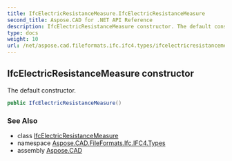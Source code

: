 ```yaml
---
title: IfcElectricResistanceMeasure.IfcElectricResistanceMeasure
second_title: Aspose.CAD for .NET API Reference
description: IfcElectricResistanceMeasure constructor. The default constructor
type: docs
weight: 10
url: /net/aspose.cad.fileformats.ifc.ifc4.types/ifcelectricresistancemeasure/ifcelectricresistancemeasure/
---
```

## IfcElectricResistanceMeasure constructor

The default constructor.

```csharp
public IfcElectricResistanceMeasure()
```

### See Also

* class [IfcElectricResistanceMeasure](../)
* namespace [Aspose.CAD.FileFormats.Ifc.IFC4.Types](../../ifcelectricresistancemeasure/)
* assembly [Aspose.CAD](../../../)


